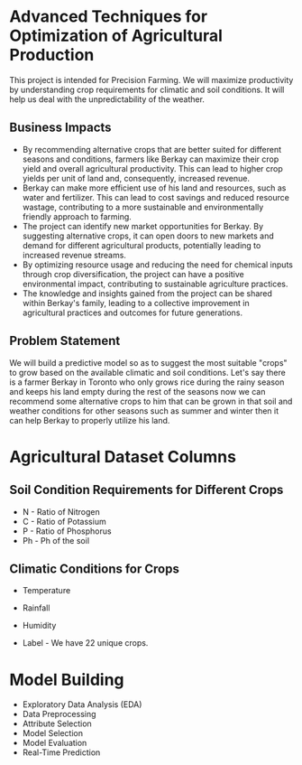 

# Advanced Techniques for Optimization of Agricultural Production
 This project is intended for Precision Farming. We will maximize productivity by understanding crop requirements for climatic and soil conditions. It will help us deal with the unpredictability of the weather. 
## Business Impacts
* By recommending alternative crops that are better suited for different seasons and conditions, farmers like Berkay can maximize their crop yield and overall agricultural productivity. This can lead to higher crop yields per unit of land and, consequently, increased revenue.
* Berkay can make more efficient use of his land and resources, such as water and fertilizer. This can lead to cost savings and reduced resource wastage, contributing to a more sustainable and environmentally friendly approach to farming.
* The project can identify new market opportunities for Berkay. By suggesting alternative crops, it can open doors to new markets and demand for different agricultural products, potentially leading to increased revenue streams.
* By optimizing resource usage and reducing the need for chemical inputs through crop diversification, the project can have a positive environmental impact, contributing to sustainable agriculture practices.
* The knowledge and insights gained from the project can be shared within Berkay's family, leading to a collective improvement in agricultural practices and outcomes for future generations.



## Problem Statement
 We will build a predictive model so as to suggest the most suitable "crops" to grow based on the available climatic and soil conditions. 
 Let's say there is a farmer Berkay in Toronto who only grows rice during the rainy season and keeps his land empty during the rest of the seasons now we can recommend some alternative crops to him that can
 be grown in that soil and weather conditions for other seasons such as summer and winter then it can help Berkay to properly utilize his land.
# Agricultural Dataset Columns
## Soil Condition Requirements for Different Crops
 * N - Ratio of Nitrogen
 * C - Ratio of Potassium 
 * P - Ratio of Phosphorus
 * Ph - Ph of the soil
 ## Climatic Conditions for Crops
 * Temperature 
 * Rainfall
 * Humidity

 * Label - We have 22 unique crops.
# Model Building
* Exploratory Data Analysis (EDA)
* Data Preprocessing
* Attribute Selection
* Model Selection
* Model Evaluation
* Real-Time Prediction
